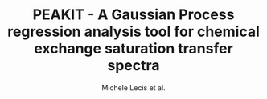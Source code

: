 ---
cat: ciel
subcat: neurophysics
bestof: false
author: Michele Lecis et al.
title: PEAKIT - A Gaussian Process regression analysis tool for chemical exchange saturation transfer spectra
journal: Journal of Magnetic Resonance
year: 2022
type: article
url: https -//linkinghub.elsevier.com/retrieve/pii/S1090780721002111
doi: 10.1016/j.jmr.2021.107122
---